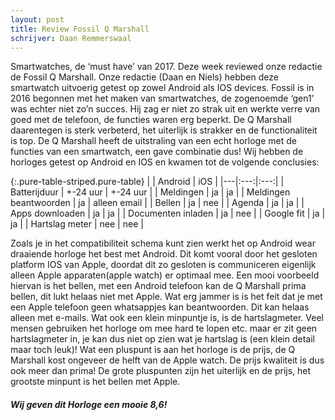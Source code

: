 ```yaml
---
layout: post
title: Review Fossil Q Marshall
schrijver: Daan Remmerswaal
---
```

Smartwatches, de ‘must have’ van 2017. Deze week reviewed onze redactie de Fossil Q Marshall. Onze redactie (Daan en Niels) hebben deze smartwatch uitvoerig getest op zowel Android als IOS devices. Fossil is in 2016 begonnen met het maken van smartwatches, de zogenoemde ‘gen1’ was echter niet zo’n succes. Hij zag er niet zo strak uit en werkte verre van goed met de telefoon, de functies waren erg beperkt. De Q Marshall daarentegen is sterk verbeterd, het uiterlijk is strakker en de functionaliteit is top. De Q Marshall heeft de uitstraling van een echt horloge met de functies van een smartwatch, een gave combinatie dus! Wij hebben de horloges getest op Android en IOS en kwamen tot de volgende conclusies:

{:.pure-table-striped.pure-table}
| | Android | iOS |
|---|:---:|:---:|
| Batterijduur | +-24 uur | +-24 uur | 
| Meldingen | ja | ja |
| Meldingen beantwoorden | ja | alleen email |
| Bellen | ja | nee |
| Agenda | ja | ja |
| Apps downloaden | ja | ja |
| Documenten inladen | ja | nee |
| Google  fit | ja | ja |
| Hartslag meter | nee | nee |

Zoals je in het compatibiliteit schema kunt zien werkt het op Android wear draaiende horloge het best met Android. Dit komt vooral door het gesloten platform IOS van Apple, doordat dit zo gesloten is communiceren eigenlijk alleen Apple apparaten(apple watch) er optimaal mee. Een mooi voorbeeld hiervan is het bellen, met een Android telefoon kan de Q Marshall prima bellen, dit lukt helaas niet met Apple. Wat erg jammer is is het feit dat je met een Apple telefoon geen whatsappjes kan beantwoorden. Dit kan helaas alleen met e-mails.  Wat ook een klein minpuntje is, is de hartslagmeter. Veel mensen gebruiken het horloge om mee hard te lopen etc. maar er zit geen hartslagmeter in, je kan dus niet op zien wat je hartslag is (een klein detail maar toch leuk)! Wat een pluspunt is aan het horloge is de prijs, de Q Marshall kost ongeveer de helft van de Apple watch. De prijs kwaliteit is dus ook meer dan prima! De grote pluspunten zijn het uiterlijk en de prijs, het grootste minpunt is het bellen met Apple. 
##### Wij geven dit Horloge een mooie **8,6**!
